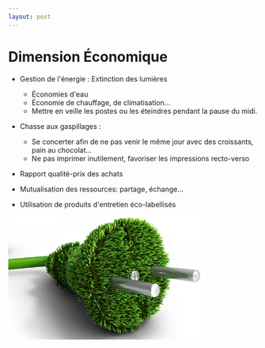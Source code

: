 ```yaml
---
layout: post
---
```

# Dimension Économique

- Gestion de l'énergie : 
  Extinction des lumières 
    - Économies d'eau
    - Économie de chauffage, de climatisation…
    - Mettre en veille les postes ou les éteindres pendant la pause du midi.

- Chasse aux gaspillages :
    - Se concerter afin de ne pas venir le même jour avec des croissants, pain au chocolat...
    - Ne pas imprimer inutilement, favoriser les impressions recto-verso

- Rapport qualité-prix des achats

- Mutualisation des ressources: partage, échange...

- Utilisation de produits d'entretien éco-labellisés

![Alt photo de prise](/assets/prise.png)